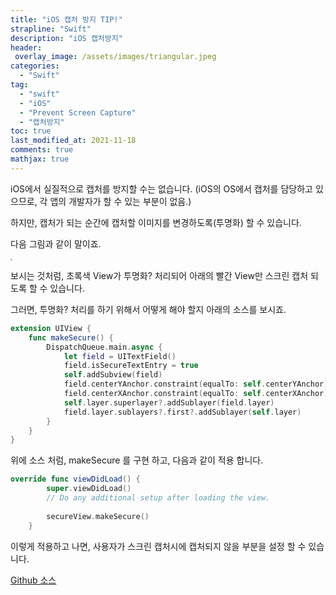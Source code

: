 ```yaml
---
title: "iOS 캡처 방지 TIP!"
strapline: "Swift"
description: "iOS 캡처방지"
header:
 overlay_image: /assets/images/triangular.jpeg
categories:
  - "Swift"
tag:
  - "swift"
  - "iOS"
  - "Prevent Screen Capture"
  - "캡처방지"
toc: true
last_modified_at: 2021-11-18
comments: true
mathjax: true
---
```


iOS에서 실질적으로 캡처를 방지할 수는 없습니다. (iOS의 OS에서 캡처를 담당하고 있으므로, 각 앱의 개발자가 할 수 있는 부분이 없음.)

하지만, 캡처가 되는 순간에 캡처할 이미지를 변경하도록(투명화) 할 수 있습니다. 

다음 그림과 같이 말이죠. 

<img src="https://user-images.githubusercontent.com/1383686/142360934-a64c01a2-762d-4e35-bb2c-2e23273c3901.gif" style="zoom:20%;" />



보시는 것처럼, 초록색 View가 투명화? 처리되어 아래의 빨간 View만 스크린 캡처 되도록 할 수 있습니다.

그러면, 투명화? 처리를 하기 위해서 어떻게 해야 할지 아래의 소스를 보시죠.

```swift
extension UIView {
    func makeSecure() {
        DispatchQueue.main.async {
            let field = UITextField()
            field.isSecureTextEntry = true
            self.addSubview(field)
            field.centerYAnchor.constraint(equalTo: self.centerYAnchor).isActive = true
            field.centerXAnchor.constraint(equalTo: self.centerXAnchor).isActive = true
            self.layer.superlayer?.addSublayer(field.layer)
            field.layer.sublayers?.first?.addSublayer(self.layer)
        }
    }
}
```

위에 소스 처럼, makeSecure 를 구현 하고,  다음과 같이 적용 합니다. 

```swift
override func viewDidLoad() {
        super.viewDidLoad()
        // Do any additional setup after loading the view.
        
        secureView.makeSecure()
    }
```



이렇게 적용하고 나면, 사용자가 스크린 캡처시에 캡처되지 않을 부분을 설정 할 수 있습니다. 

[Github 소스](https://github.com/joonHyoung/preventScreenCapture)




<script async src="https://pagead2.googlesyndication.com/pagead/js/adsbygoogle.js?client=ca-pub-1809380969362850"
     crossorigin="anonymous"></script>
<!-- 블로그 -->
<ins class="adsbygoogle"
     style="display:block"
     data-ad-client="ca-pub-1809380969362850"
     data-ad-slot="3200810651"
     data-ad-format="auto"
     data-full-width-responsive="true"></ins>

<script>
     (adsbygoogle = window.adsbygoogle || []).push({});
</script>
